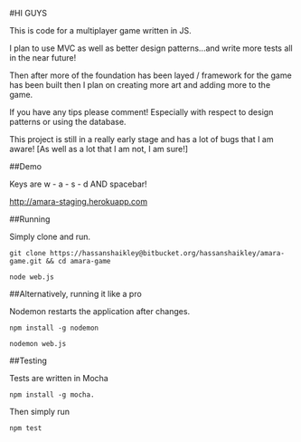 #HI GUYS

This is code for a multiplayer game written in JS. 

I plan to use MVC as well as better design patterns...and write more tests all in the near future!

Then after more of the foundation has been layed / framework for the game has been built then I plan on creating more art and adding more to the game.

If you have any tips please comment! Especially with respect to design patterns or using the database.

This project is still in a really early stage and has a lot of bugs that I am aware! [As well as a lot that I am not, I am sure!]

##Demo

Keys are w - a - s - d AND spacebar!

http://amara-staging.herokuapp.com 

##Running

Simply clone and run.

    git clone https://hassanshaikley@bitbucket.org/hassanshaikley/amara-game.git && cd amara-game

    node web.js

##Alternatively, running it like a pro

Nodemon restarts the application after changes.

    npm install -g nodemon

    nodemon web.js

##Testing

Tests are written in Mocha

    npm install -g mocha.

Then simply run

    npm test
